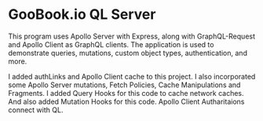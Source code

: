 # GooBook.io QL Server

This program uses Apollo Server with Express, along with GraphQL-Request and Apollo Client as GraphQL clients. The application is used to demonstrate queries, mutations, custom object types, authentication, and more.

I added authLinks and Apollo Client cache to this project. I also incorporated some Apollo Server mutations, Fetch Policies, Cache Manipulations and Fragments. I added Query Hooks for this code to cache network caches. And also added Mutation Hooks for this code. Apollo Client Autharitaions connect with QL.







